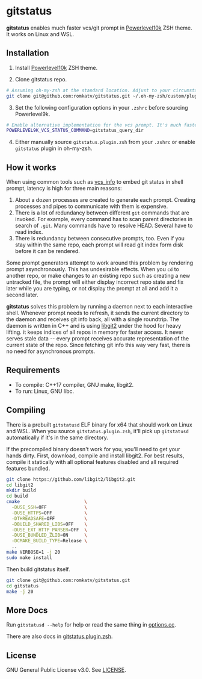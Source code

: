 # gitstatus
**gitstatus** enables much faster vcs/git prompt in
[Powerlevel10k](https://github.com/romkatv/powerlevel10k) ZSH theme. It works on Linux and WSL.

## Installation

1. Install [Powerlevel10k](https://github.com/romkatv/powerlevel10k) ZSH theme.

2. Clone gitstatus repo.

```zsh
# Assuming oh-my-zsh at the standard location. Adjust to your circumstances.
git clone git@github.com:romkatv/gitstatus.git ~/.oh-my-zsh/custom/plugins/gitstatus
```

3. Set the following configuration options in your `.zshrc` before sourcing Powerlevel9k.

```zsh
# Enable alternative implementation for the vcs prompt. It's much faster but it only supports git.
POWERLEVEL9K_VCS_STATUS_COMMAND=gitstatus_query_dir
```

4. Either manually source `gitstatus.plugin.zsh` from your `.zshrc` or enable `gitstatus` plugin in oh-my-zsh.

## How it works

When using common tools such as [vcs_info](http://zsh.sourceforge.net/Doc/Release/User-Contributions.html#vcs_005finfo-Quickstart) to embed git status in shell prompt, latency is high for three main reasons:

  1. About a dozen processes are created to generate each prompt. Creating processes and pipes to communicate with them is expensive.
  2. There is a lot of redundancy between different `git` commands that are invoked. For example, every command has to scan parent directories in search of `.git`. Many commands have to resolve HEAD. Several have to read index.
  3. There is redundancy between consecutive prompts, too. Even if you stay within the same repo, each prompt will read git index form disk before it can be rendered.

Some prompt generators attempt to work around this problem by rendering prompt asynchronously. This has undesirable effects. When you `cd` to another repo, or make changes to an existing repo such as creating a new untracked file, the prompt will either display incorrect repo state and fix later while you are typing, or not display the prompt at all and add it a second later.

**gitstatus** solves this problem by running a daemon next to each interactive shell. Whenever prompt needs to refresh, it sends the current directory to the daemon and receives git info back, all with a single roundtrip. The daemon is written in C++ and is using [libgit2](https://libgit2.org/) under the hood for heavy lifting. it keeps indices of all repos in memory for faster access. It never serves stale data -- every prompt receives accurate representation of the current state of the repo. Since fetching git info this way very fast, there is no need for asynchronous prompts.

## Requirements

*  To compile: C++17 compiler, GNU make, libgit2.
*  To run: Linux, GNU libc.

## Compiling

There is a prebuilt `gitstatusd` ELF binary for x64 that should work on Linux and WSL. When you source `gitstatus.plugin.zsh`, it'll pick up `gitstatusd` automatically if it's in the same directory.

If the precompiled binary doesn't work for you, you'll need to get your hands dirty. First, download, compile and install libgit2. For best results, compile it statically with all optional features disabled and all required features bundled.

```zsh
git clone https://github.com/libgit2/libgit2.git
cd libgit2
mkdir build
cd build
cmake                        \
  -DUSE_SSH=OFF              \
  -DUSE_HTTPS=OFF            \
  -DTHREADSAFE=OFF           \
  -DBUILD_SHARED_LIBS=OFF    \
  -DUSE_EXT_HTTP_PARSER=OFF  \
  -DUSE_BUNDLED_ZLIB=ON      \
  -DCMAKE_BUILD_TYPE=Release \
  ..
make VERBOSE=1 -j 20
sudo make install
```

Then build gitstatus itself.

```zsh
git clone git@github.com:romkatv/gitstatus.git
cd gitstatus
make -j 20
```

## More Docs

Run `gitstatusd --help` for help or read the same thing in [options.cc](https://github.com/romkatv/gitstatus/blob/master/src/options.cc).

There are also docs in [gitstatus.plugin.zsh](https://github.com/romkatv/gitstatus/blob/master/gitstatus.plugin.zsh).

## License

GNU General Public License v3.0. See [LICENSE](https://github.com/romkatv/gitstatus/blob/master/LICENSE).
